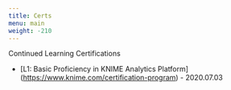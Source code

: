```yaml
---
title: Certs
menu: main
weight: -210
---
```


Continued Learning Certifications

* [L1: Basic Proficiency in KNIME Analytics Platform] (https://www.knime.com/certification-program) - 2020.07.03